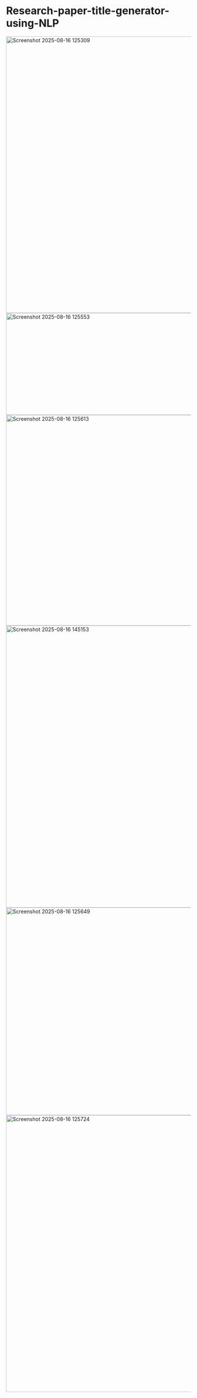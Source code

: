 # Research-paper-title-generator-using-NLP
<img width="1841" height="754" alt="Screenshot 2025-08-16 125309" src="https://github.com/user-attachments/assets/61bb0cee-bc69-4b56-be81-54434b7c81e0" />
<img width="1325" height="278" alt="Screenshot 2025-08-16 125553" src="https://github.com/user-attachments/assets/c00868ea-9390-48da-bcca-c78e4a7dabaf" />
<img width="1330" height="574" alt="Screenshot 2025-08-16 125613" src="https://github.com/user-attachments/assets/5adb73e6-b33d-4841-a614-da5ca8b71027" />
<img width="1462" height="769" alt="Screenshot 2025-08-16 145153" src="https://github.com/user-attachments/assets/1672a059-bf02-411b-a5b3-1c51d690c5d2" />
<img width="1326" height="566" alt="Screenshot 2025-08-16 125649" src="https://github.com/user-attachments/assets/faeb0904-30f6-4e10-8578-aa2d2afb4966" />
<img width="1516" height="755" alt="Screenshot 2025-08-16 125724" src="https://github.com/user-attachments/assets/37c2cc75-331f-4655-a9cc-8ae2bad930b8" />

